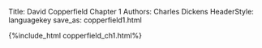 Title: David Copperfield Chapter 1
Authors: Charles Dickens
HeaderStyle: languagekey
save_as: copperfield1.html

{%include_html copperfield_ch1.html%}
